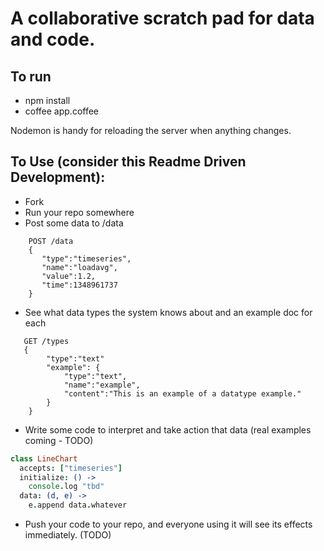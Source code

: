 # A collaborative scratch pad for data and code.

## To run
 * npm install
 * coffee app.coffee

Nodemon is handy for reloading the server when anything changes.

## To Use (consider this Readme Driven Development):

 * Fork
 * Run your repo somewhere
 * Post some data to /data

```
    POST /data
    {
       "type":"timeseries",
       "name":"loadavg",
       "value":1.2,
       "time":1348961737
    }
```

 * See what data types the system knows about and an example doc for each

```
   GET /types
   {
        "type":"text"
        "example": {
            "type":"text",
            "name":"example",
            "content":"This is an example of a datatype example."
        }
    }
```
 * Write some code to interpret and take action that data (real examples coming - TODO)

```coffeescript
class LineChart
  accepts: ["timeseries"]
  initialize: () ->
    console.log "tbd"
  data: (d, e) ->
    e.append data.whatever
```
 * Push your code to your repo, and everyone using it will see its effects immediately. (TODO)

